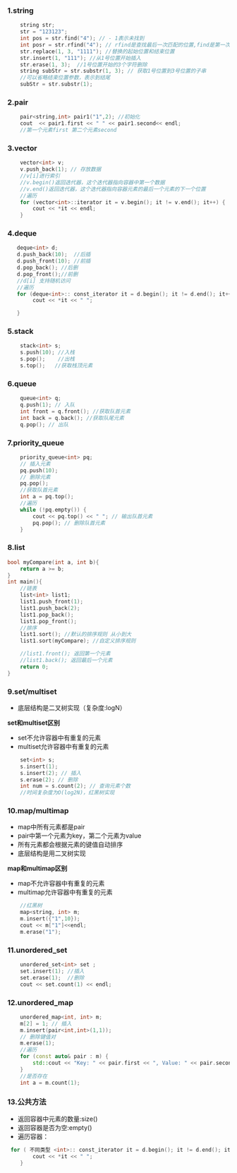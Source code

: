 ### **1.string**
```cpp
    string str;
    str = "123123";
    int pos = str.find("4"); // - 1表示未找到
    int posr = str.rfind("4"); // rfind是查找最后一次匹配的位置,find是第一次
    str.replace(1, 3, "1111"); //替换的起始位置和结束位置
    str.insert(1, "111"); //从1号位置开始插入
    str.erase(1, 3);  //1号位置开始的3个字符删除
    string subStr = str.substr(1, 3); // 获取1号位置到3号位置的子串
    //可以省略结束位置参数，表示到结尾
    subStr = str.substr(1);
```
### **2.pair**
```cpp
    pair<string,int> pair1("1",2); //初始化
    cout  << pair1.first << " " << pair1.second<< endl;
    //第一个元素first 第二个元素second
```

### **3.vector**
```cpp
    vector<int> v;
    v.push_back(1); // 存放数据
    //v[i]进行索引
    //v.begin()返回迭代器，这个迭代器指向容器中第一个数据
    //v.end()返回迭代器，这个迭代器指向容器元素的最后一个元素的下一个位置
    //遍历
    for (vector<int>::iterator it = v.begin(); it != v.end(); it++) {
        cout << *it << endl;
    }
```

### **4.deque**

```cpp
   deque<int> d;
   d.push_back(10);  //后插
   d.push_front(10); //前插
   d.pop_back(); //后删
   d.pop_front();//前删
   //d[i] 支持随机访问
   //遍历
   for (deque<int>:: const_iterator it = d.begin(); it != d.end(); it++) {
        cout << *it << " ";

   }
```


### **5.stack**

```cpp
    stack<int> s;
    s.push(10); //入栈
    s.pop();    //出栈
    s.top();   //获取栈顶元素
```
### **6.queue**
```cpp
    queue<int> q;
    q.push(1); // 入队
    int front = q.front(); //获取队首元素
    int back = q.back(); //获取队尾元素
    q.pop(); // 出队
```

### **7.priority_queue**
```cpp
    priority_queue<int> pq;
    // 插入元素
    pq.push(10);
    // 删除元素
    pq.pop();
    //获取队首元素
    int a = pq.top();
    //遍历
    while (!pq.empty()) {
        cout << pq.top() << " "; // 输出队首元素
        pq.pop(); // 删除队首元素
    }
```

### **8.list**

```cpp
bool myCompare(int a, int b){
    return a >= b;
}
int main(){
    //链表
    list<int> list1;
    list1.push_front(1);
    list1.push_back(2);
    list1.pop_back();
    list1.pop_front();
    //排序
    list1.sort(); //默认的排序规则 从小到大
    list1.sort(myCompare); //自定义排序规则

    //list1.front(); 返回第一个元素
    //list1.back(); 返回最后一个元素
    return 0;
}
```
### **9.set/multiset**

- 底层结构是二叉树实现（复杂度:logN）  

**set和multiset区别**

- set不允许容器中有重复的元素
- multiset允许容器中有重复的元素

```cpp
    set<int> s;
    s.insert(1);
    s.insert(2); // 插入
    s.erase(2); // 删除
    int num = s.count(2); // 查询元素个数
    //时间复杂度为O(log2N)，红黑树实现
```
### **10.map/multimap**
* map中所有元素都是pair
* pair中第一个元素为key，第二个元素为value
* 所有元素都会根据元素的键值自动排序
* 底层结构是用二叉树实现

**map和multimap区别**

- map不允许容器中有重复的元素
- multimap允许容器中有重复的元素
```cpp
    //红黑树
    map<string, int> m;
    m.insert({"1",10});
    cout << m["1"]<<endl;
    m.erase("1");

```




### **11.unordered_set**
```cpp
    unordered_set<int> set ;
    set.insert(1); //插入
    set.erase(1);  //删除
    cout << set.count(1) << endl;
```

### **12.unordered_map**
```cpp
    unordered_map<int, int> m;
    m[2] = 1; // 插入
    m.insert(pair<int,int>(1,1));
    // 删除键值对
    m.erase(1);
    //遍历
    for (const auto& pair : m) {
        std::cout << "Key: " << pair.first << ", Value: " << pair.second << std::endl;
    }
    //是否存在
    int a = m.count(1);

```


### **13.公共方法**
- 返回容器中元素的数量:size() 
- 返回容器是否为空:empty()
- 遍历容器：
```cpp
 for ( 不同类型 <int>:: const_iterator it = d.begin(); it != d.end(); it++) {
        cout << *it << " ";
    }
```





